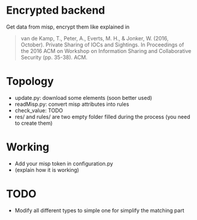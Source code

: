 # Encrypted backend
Get data from misp, encrypt them like explained in
> van de Kamp, T., Peter, A., Everts, M. H., & Jonker, W. (2016, October). Private Sharing of IOCs and Sightings. In Proceedings of the 2016 ACM on Workshop on Information Sharing and Collaborative Security (pp. 35-38). ACM.

# Topology

- update.py: download some elements (soon better used)
- readMisp.py: convert misp attributes into rules
- check_value: TODO
- res/ and rules/ are two empty folder filled during the process (you need to create them)

# Working
- Add your misp token in configuration.py
- (explain how it is working)

# TODO
- Modify all different types to simple one for simplify the matching part
